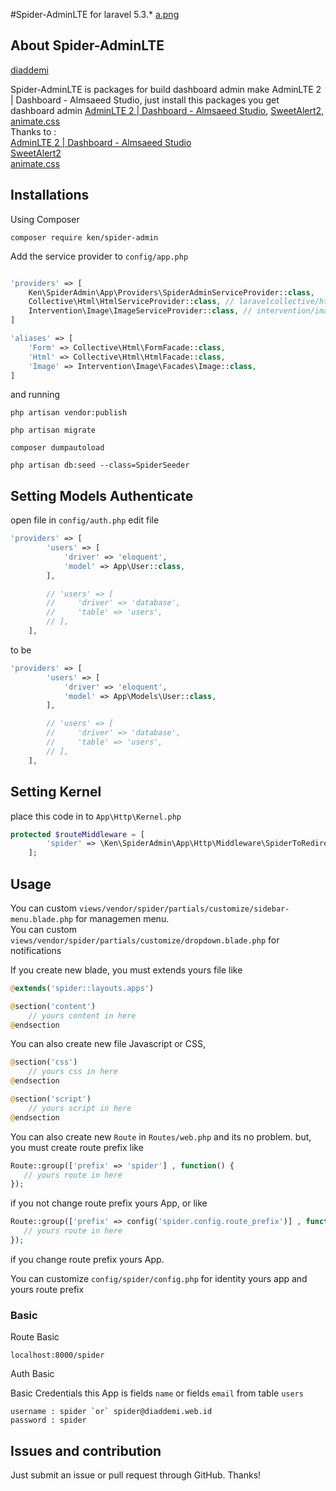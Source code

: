 #Spider-AdminLTE for laravel 5.3.*
[a.png](https://postimg.org/image/qkxqqa03r/)

## About Spider-AdminLTE

[diaddemi](https://www.diaddemi.web.id)<br/>

Spider-AdminLTE is packages for build dashboard admin make AdminLTE 2 | Dashboard - Almsaeed Studio, just install this packages you get dashboard admin [AdminLTE 2 | Dashboard - Almsaeed Studio](https://almsaeedstudio.com/themes/AdminLTE/index2.html), [SweetAlert2](https://limonte.github.io/sweetalert2), [animate.css](https://daneden.github.io/animate.css)<br/>
Thanks to :<br/>
[AdminLTE 2 | Dashboard - Almsaeed Studio](https://almsaeedstudio.com/themes/AdminLTE/index2.html)<br/>
[SweetAlert2](https://limonte.github.io/sweetalert2)<br/>
[animate.css](https://daneden.github.io/animate.css)<br/>

## Installations

Using Composer

```
composer require ken/spider-admin
```

Add the service provider to `config/app.php`

```php

'providers' => [
    Ken\SpiderAdmin\App\Providers\SpiderAdminServiceProvider::class,
    Collective\Html\HtmlServiceProvider::class, // laravelcollective/html class
    Intervention\Image\ImageServiceProvider::class, // intervention/image class
]

'aliases' => [
    'Form' => Collective\Html\FormFacade::class,
    'Html' => Collective\Html\HtmlFacade::class,
    'Image' => Intervention\Image\Facades\Image::class,
]
```

and running

```
php artisan vendor:publish
```
```
php artisan migrate
```
```
composer dumpautoload
```
```
php artisan db:seed --class=SpiderSeeder
```

## Setting Models Authenticate

open file in `config/auth.php`
edit  file

```php
'providers' => [
        'users' => [
            'driver' => 'eloquent',
            'model' => App\User::class,
        ],

        // 'users' => [
        //     'driver' => 'database',
        //     'table' => 'users',
        // ],
    ],
```
to be 

```php
'providers' => [
        'users' => [
            'driver' => 'eloquent',
            'model' => App\Models\User::class,
        ],

        // 'users' => [
        //     'driver' => 'database',
        //     'table' => 'users',
        // ],
    ],
```

## Setting Kernel

place this code in to `App\Http\Kernel.php`

```php
protected $routeMiddleware = [
        'spider' => \Ken\SpiderAdmin\App\Http\Middleware\SpiderToRedirect::class,
    ];
```
## Usage

You can custom `views/vendor/spider/partials/customize/sidebar-menu.blade.php` for managemen menu.<br/>
You can custom `views/vendor/spider/partials/customize/dropdown.blade.php` for notifications

If you create new blade, you must extends yours file like

```php 
@extends('spider::layouts.apps')

@section('content')
    // yours content in here
@endsection
```

You can also create new file Javascript or CSS, 

```php
@section('css')
    // yours css in here 
@endsection

@section('script')
    // yours script in here 
@endsection
```

You can also create new `Route` in `Routes/web.php` and its no problem. but, you must create route prefix like 

```php 
Route::group(['prefix' => 'spider'] , function() {
   // yours route in here
});
```
if you not change route prefix yours App, or like 

```php 
Route::group(['prefix' => config('spider.config.route_prefix')] , function() {
   // yours route in here
});
```
if you change route prefix yours App.

You can customize `config/spider/config.php` for identity yours app and yours route prefix 

### Basic

Route Basic

```
localhost:8000/spider
````
Auth Basic

Basic Credentials this App is fields `name` or  fields `email` from table `users`

```
username : spider `or` spider@diaddemi.web.id
password : spider 
```

## Issues and contribution

Just submit an issue or pull request through GitHub. Thanks!
